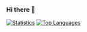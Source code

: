 ### Hi there 👋

<!--
**seqre/seqre** is a ✨ _special_ ✨ repository because its `README.md` (this file) appears on your GitHub profile.

Here are some ideas to get you started:

- 🔭 I’m currently working on ...
- 🌱 I’m currently learning ...
- 👯 I’m looking to collaborate on ...
- 🤔 I’m looking for help with ...
- 💬 Ask me about ...
- 📫 How to reach me: ...
- 😄 Pronouns: ...
- ⚡ Fun fact: ...
-->

[![Statistics](https://github-readme-stats.vercel.app/api?username=seqre&rank_icon=percentile&show_icons=true)](https://seqre.dev)
[![Top Languages](https://github-readme-stats.vercel.app/api/top-langs?username=seqre&hide=jupyter+notebook&layout=compact)](https://seqre.dev)
